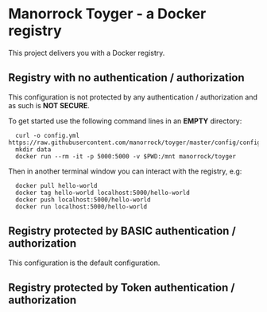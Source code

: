 # Manorrock Toyger - a Docker registry

This project delivers you with a Docker registry.

## Registry with no authentication / authorization

This configuration is not protected by any authentication / authorization and as such is __NOT SECURE__.

To get started use the following command lines in an __EMPTY__ directory:

```shell
  curl -o config.yml https://raw.githubusercontent.com/manorrock/toyger/master/config/config_open.yml 
  mkdir data
  docker run --rm -it -p 5000:5000 -v $PWD:/mnt manorrock/toyger
```

Then in another terminal window you can interact with the registry, e.g:

```shell
  docker pull hello-world
  docker tag hello-world localhost:5000/hello-world
  docker push localhost:5000/hello-world
  docker run localhost:5000/hello-world
```

## Registry protected by BASIC authentication / authorization

This configuration is the default configuration.

## Registry protected by Token authentication / authorization
